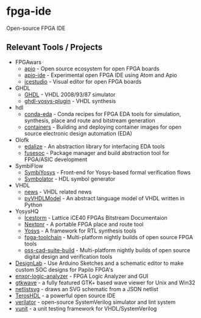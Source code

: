 # fpga-ide

Open-source FPGA IDE

## Relevant Tools / Projects

- FPGAwars
    - [apio](https://github.com/FPGAwars/apio) - Open source ecosystem for open FPGA boards
    - [apio-ide](https://github.com/FPGAwars/apio-ide) - Experimental open FPGA IDE using Atom and Apio
    - [icestudio](https://github.com/FPGAwars/icestudio) - Visual editor for open FPGA boards 
- GHDL
    - [GHDL](https://github.com/ghdl/ghdl) - VHDL 2008/93/87 simulator 
    - [ghdl-yosys-plugin](https://github.com/ghdl/ghdl-yosys-plugin) - VHDL synthesis
- hdl
    - [conda-eda](https://github.com/hdl/conda-eda) - Conda recipes for FPGA EDA tools for simulation, synthesis, place and route and bitstream generation
    - [containers](https://github.com/hdl/containers) - Building and deploying container images for open source electronic design automation (EDA)
- Olofk
    - [edalize](https://github.com/olofk/edalize) - An abstraction library for interfacing EDA tools 
    - [fusesoc](https://github.com/olofk/fusesoc) - Package manager and build abstraction tool for FPGA/ASIC development 
- SymbiFlow
    - [SymbiYosys](https://github.com/SymbiFlow/SymbiYosys) - Front-end for Yosys-based formal verification flows
    - [Symbolator](https://github.com/SymbiFlow/symbolator) - HDL symbol generator
- VHDL
    - [news](https://github.com/VHDL/news) - VHDL related news
    - [pyVHDLModel](https://github.com/VHDL/pyVHDLModel) - An abstract language model of VHDL written in Python
- YosysHQ
    - [Icestorm](https://github.com/YosysHQ/icestorm) - Lattice iCE40 FPGAs Bitstream Documentaion
    - [Nextpnr](https://github.com/YosysHQ/nextpnr) - A portable FPGA place and route tool
    - [Yosys](https://github.com/YosysHQ/yosys) - A framework for RTL synthesis tools
    - [fpga-toolchain](https://github.com/YosysHQ/fpga-toolchain) - Multi-platform nightly builds of open source FPGA tools 
    - [oss-cad-suite-build](https://github.com/YosysHQ/oss-cad-suite-build) - Multi-platform nightly builds of open source digital design and verification tools 
- [DesignLab](https://github.com/GadgetFactory/DesignLab) - Use Arduino Sketches and a schematic editor to make custom SOC designs for Papilo FPGA's
- [enxor-logic-analyzer](https://github.com/lekgolo167/enxor-logic-analyzer) - FPGA Logic Analyzer and GUI
- [gtkwave](https://github.com/gtkwave/gtkwave) - a fully featured GTK+ based wave viewer for Unix and Win32
- [netlistsvg](https://github.com/nturley/netlistsvg) - draws an SVG schematic from a JSON netlist
- [TerosHDL](https://github.com/TerosTechnology/terosHDL) - a powerful open source IDE
- [verilator](https://github.com/verilator/verilator) - open-source SystemVerilog simulator and lint system
- [vunit](https://github.com/VUnit/vunit) - a unit testing framework for VHDL/SystemVerilog

